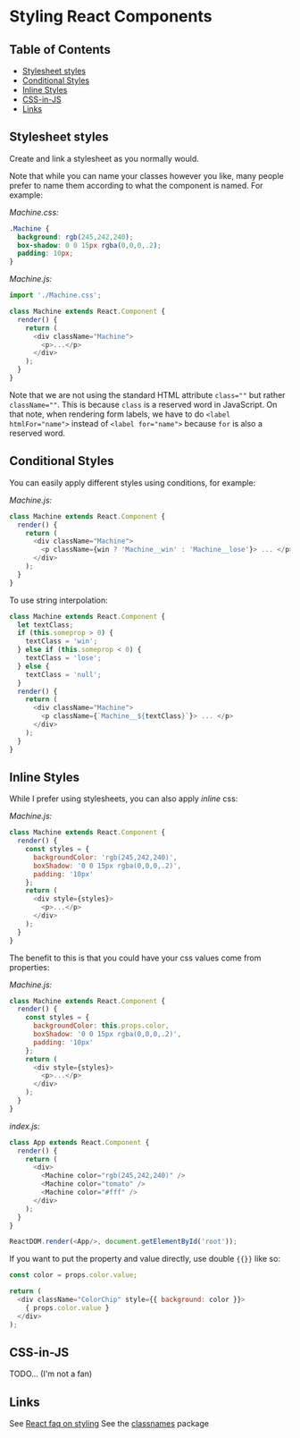 # Styling React Components

## Table of Contents

<!-- toc -->

- [Stylesheet styles](#stylesheet-styles)
- [Conditional Styles](#conditional-styles)
- [Inline Styles](#inline-styles)
- [CSS-in-JS](#css-in-js)
- [Links](#links)

<!-- tocstop -->

## Stylesheet styles

Create and link a stylesheet as you normally would.

Note that while you can name your classes however you like, many people prefer to name them according to what the component is named. For example:

*Machine.css:*

```css
.Machine {
  background: rgb(245,242,240);
  box-shadow: 0 0 15px rgba(0,0,0,.2);
  padding: 10px;
}
```

*Machine.js:*

```javascript
import './Machine.css';

class Machine extends React.Component {
  render() {
    return (
      <div className="Machine">
        <p>...</p>
      </div>
    );
  }
}
```

Note that we are not using the standard HTML attribute `class=""` but rather `className=""`. This is because `class` is a reserved word in JavaScript. On that note, when rendering form labels, we have to do `<label htmlFor="name">` instead of `<label for="name">` because `for` is also a reserved word.

## Conditional Styles

You can easily apply different styles using conditions, for example:

*Machine.js:*

```javascript
class Machine extends React.Component {
  render() {
    return (
      <div className="Machine">
        <p className={win ? 'Machine__win' : 'Machine__lose'}> ... </p>
      </div>
    );
  }
}
```

To use string interpolation:

```javascript
class Machine extends React.Component {
  let textClass;
  if (this.someprop > 0) {
    textClass = 'win';
  } else if (this.someprop < 0) {
    textClass = 'lose';
  } else {
    textClass = 'null';
  }
  render() {
    return (
      <div className="Machine">
        <p className={`Machine__${textClass}`}> ... </p>
      </div>
    );
  }
}
```

## Inline Styles

While I prefer using stylesheets, you can also apply *inline* css:

*Machine.js:*

```javascript
class Machine extends React.Component {
  render() {
    const styles = {
      backgroundColor: 'rgb(245,242,240)',
      boxShadow: '0 0 15px rgba(0,0,0,.2)',
      padding: '10px'
    };
    return (
      <div style={styles}>
        <p>...</p>
      </div>
    );
  }
}
```

The benefit to this is that you could have your css values come from properties:

*Machine.js:*

```javascript
class Machine extends React.Component {
  render() {
    const styles = {
      backgroundColor: this.props.color,
      boxShadow: '0 0 15px rgba(0,0,0,.2)',
      padding: '10px'
    };
    return (
      <div style={styles}>
        <p>...</p>
      </div>
    );
  }
}
```

*index.js:*

```javascript
class App extends React.Component {
  render() {
    return (
      <div>
        <Machine color="rgb(245,242,240)" />
        <Machine color="tomato" />
        <Machine color="#fff" />
      </div>
    );
  }
}

ReactDOM.render(<App/>, document.getElementById('root'));
```

If you want to put the property and value directly, use double `{{}}` like so:

```javascript
const color = props.color.value;

return (
  <div className="ColorChip" style={{ background: color }}>
    { props.color.value }
  </div>
);
```

## CSS-in-JS

TODO... (I'm not a fan)

## Links

See [React faq on styling](https://reactjs.org/docs/faq-styling.html)
See the [classnames](https://github.com/JedWatson/classnames#readme) package

